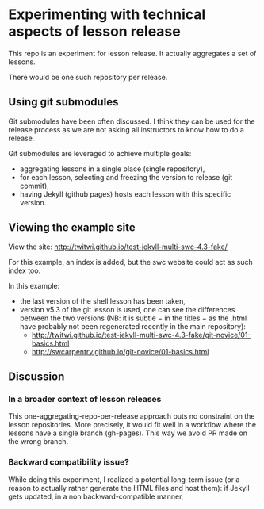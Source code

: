 # Experimenting with technical aspects of lesson release

This repo is an experiment for lesson release.
It actually aggregates a set of lessons.

There would be one such repository per release.



## Using git submodules

Git submodules have been often discussed.
I think they can be used for the release process as we are not asking all instructors to know how to do a release.

Git submodules are leveraged to achieve multiple goals:
- aggregating lessons in a single place (single repository),
- for each lesson, selecting and freezing the version to release (git commit),
- having Jekyll (github pages) hosts each lesson with this specific version.


## Viewing the example site

View the site: http://twitwi.github.io/test-jekyll-multi-swc-4.3-fake/

For this example, an index is added, but the swc website could act as such index too.

In this example:
- the last version of the shell lesson has been taken,
- version v5.3 of the git lesson is used, one can see the differences between the two versions (NB: it is subtle − in the titles − as the .html have probably not been regenerated recently in the main repository):
    - http://twitwi.github.io/test-jekyll-multi-swc-4.3-fake/git-novice/01-basics.html
    - http://swcarpentry.github.io/git-novice/01-basics.html



## Discussion

### In a broader context of lesson releases

This one-aggregating-repo-per-release approach puts no constraint on the lesson repositories.
More precisely, it would fit well in a workflow where the lessons have a single branch (gh-pages).
This way we avoid PR made on the wrong branch.

### Backward compatibility issue?
While doing this experiment, I realized a potential long-term issue (or a reason to actually rather generate the HTML files and host them): if Jekyll gets updated, in a non backward-compatible manner, 

